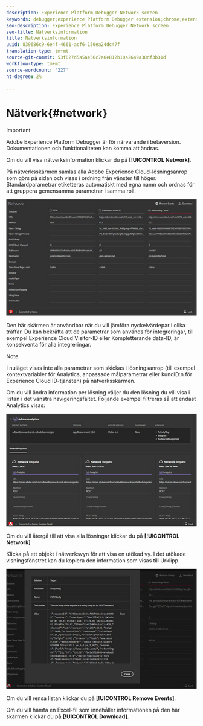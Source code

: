 ```yaml
---
description: Experience Platform Debugger Network screen
keywords: debugger;experience Platform Debugger extension;chrome;extension;network;information
seo-description: Experience Platform Debugger Network screen
seo-title: Nätverksinformation
title: Nätverksinformation
uuid: 839686c9-6e4f-4661-acf6-150ea24dc47f
translation-type: tm+mt
source-git-commit: 53f027d5a5ae56c7a8e812b10a2649a38df3b31d
workflow-type: tm+mt
source-wordcount: '227'
ht-degree: 2%

---
```



# Nätverk{#network}

>[!IMPORTANT]
>
>Adobe Experience Platform Debugger är för närvarande i betaversion. Dokumentationen och funktionaliteten kan komma att ändras.

Om du vill visa nätverksinformation klickar du på **[!UICONTROL Network]**.

På nätverksskärmen samlas alla Adobe Experience Cloud-lösningsanrop som görs på sidan och visas i ordning från vänster till höger. Standardparametrar etiketteras automatiskt med egna namn och ordnas för att gruppera gemensamma parametrar i samma roll.

![](assets/network.jpg)

Den här skärmen är användbar när du vill jämföra nyckelvärdepar i olika träffar. Du kan bekräfta att de parametrar som används för integreringar, till exempel Experience Cloud Visitor-ID eller Kompletterande data-ID, är konsekventa för alla integreringar.

>[!NOTE]
>
>I nuläget visas inte alla parametrar som skickas i lösningsanrop (till exempel kontextvariabler för Analytics, anpassade målparametrar eller kundID:n för Experience Cloud ID-tjänsten) på nätverksskärmen.

Om du vill ändra information per lösning väljer du den lösning du vill visa i listan i det vänstra navigeringsfältet. Följande exempel filtreras så att endast Analytics visas:

![](assets/network-analytics.jpg)

Om du vill återgå till att visa alla lösningar klickar du på **[!UICONTROL Network]**

Klicka på ett objekt i nätverksvyn för att visa en utökad vy. I det utökade visningsfönstret kan du kopiera den information som visas till Urklipp.

![](assets/network-expand.jpg)

<!--Use the icon at the top of each column to copy the server call URL to your clipboard, where you can paste it into another document for reference or debugging purposes.

![](assets/copy.jpg)-->

Om du vill rensa listan klickar du på **[!UICONTROL Remove Events]**.

Om du vill hämta en Excel-fil som innehåller informationen på den här skärmen klickar du på **[!UICONTROL Download]**.